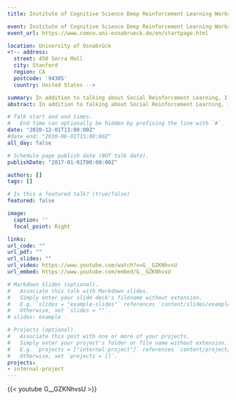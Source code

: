 ```yaml
---
title: Institute of Cognitive Science Deep Reinforcement Learning Workshop

event: Institute of Cognitive Science Deep Reinforcement Learning Workshop
event_url: https://www.comco.uni-osnabrueck.de/en/startpage.html

location: University of Osnabrück 
<!-- address:
  street: 450 Serra Mall
  city: Stanford
  region: CA
  postcode: '94305'
  country: United States -->

summary: In addition to talking about Social Reinforcement Learning, I participated in a panel discussion with Deepak Pathak.
abstract: In addition to talking about Social Reinforcement Learning, I participated in a panel discussion with Deepak Pathak.

# Talk start and end times.
#   End time can optionally be hidden by prefixing the line with `#`.
date: "2020-12-01T13:00:00Z"
#date_end: "2030-06-01T15:00:00Z"
all_day: false

# Schedule page publish date (NOT talk date).
publishDate: "2017-01-01T00:00:00Z"

authors: []
tags: []

# Is this a featured talk? (true/false)
featured: false

image:
  caption: ''
  focal_point: Right

links:
url_code: ""
url_pdf: ""
url_slides: ""
url_video: https://www.youtube.com/watch?v=G__GZKNhvsU
url_embed: https://www.youtube.com/embed/G__GZKNhvsU

# Markdown Slides (optional).
#   Associate this talk with Markdown slides.
#   Simply enter your slide deck's filename without extension.
#   E.g. `slides = "example-slides"` references `content/slides/example-slides.md`.
#   Otherwise, set `slides = ""`.
# slides: example

# Projects (optional).
#   Associate this post with one or more of your projects.
#   Simply enter your project's folder or file name without extension.
#   E.g. `projects = ["internal-project"]` references `content/project/deep-learning/index.md`.
#   Otherwise, set `projects = []`.
projects:
- internal-project
---
```


{{< youtube G__GZKNhvsU >}}

